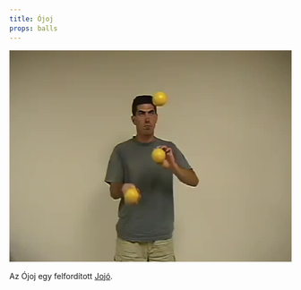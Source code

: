 ```yaml
---
title: Ójoj
props: balls
---
```


![Ójoj](/site/videos/poster/oy-oy.jpg)

Az Ójoj egy felfordított [Jojó](/site/hu/jojo/README.md).


